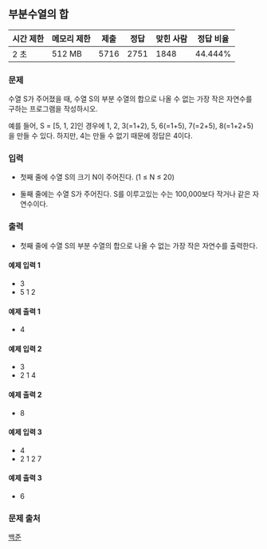 ## 부분수열의 합
 
|시간 제한|	메모리 제한|	제출|	정답|	맞힌 사람|	정답 비율|
|---|---|---|---|---|---|
|2 초|	512 MB|	5716|	2751|	1848|	44.444%|

### 문제
수열 S가 주어졌을 때, 수열 S의 부분 수열의 합으로 나올 수 없는 가장 작은 자연수를 구하는 프로그램을 작성하시오.

예를 들어, S = [5, 1, 2]인 경우에 1, 2, 3(=1+2), 5, 6(=1+5), 7(=2+5), 8(=1+2+5)을 만들 수 있다. 하지만, 4는 만들 수 없기 때문에 정답은 4이다.

### 입력
- 첫째 줄에 수열 S의 크기 N이 주어진다. (1 ≤ N ≤ 20)

- 둘째 줄에는 수열 S가 주어진다. S를 이루고있는 수는 100,000보다 작거나 같은 자연수이다.

### 출력
- 첫째 줄에 수열 S의 부분 수열의 합으로 나올 수 없는 가장 작은 자연수를 출력한다.

#### 예제 입력 1 
- 3
- 5 1 2
#### 예제 출력 1 
- 4
#### 예제 입력 2 
- 3
- 2 1 4
#### 예제 출력 2 
- 8
#### 예제 입력 3 
- 4
- 2 1 2 7
#### 예제 출력 3 
- 6

### 문제 출처
[백준](https://www.acmicpc.net/problem/14225)